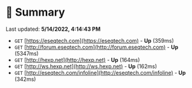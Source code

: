 # 📖 Summary
Last updated: **5/14/2022, 4:14:43 PM**

- `GET` [https://eseqtech.com](https://eseqtech.com) - **Up** (359ms)
- `GET` [http://forum.eseqtech.com](http://forum.eseqtech.com) - **Up** (5347ms)
- `GET` [http://hexp.net](http://hexp.net) - **Up** (164ms)
- `GET` [http://ws.hexp.net](http://ws.hexp.net) - **Up** (162ms)
- `GET` [http://eseqtech.com/infoline](http://eseqtech.com/infoline) - **Up** (342ms)
